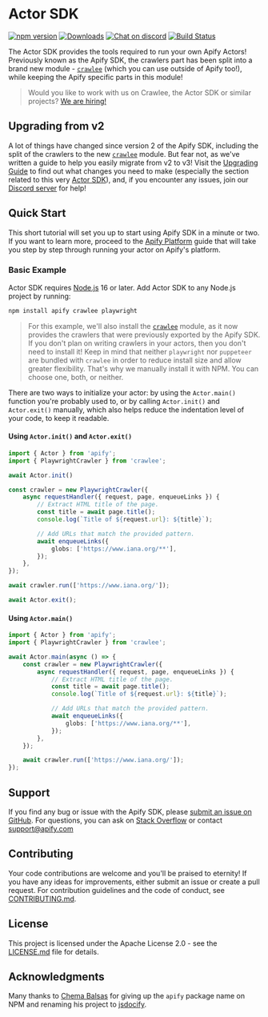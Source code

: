 # Actor SDK

[![npm version](https://badge.fury.io/js/apify.svg)](https://www.npmjs.com/package/apify)
[![Downloads](https://img.shields.io/npm/dm/apify.svg)](https://www.npmjs.com/package/apify)
[![Chat on discord](https://img.shields.io/discord/801163717915574323?label=discord)](https://discord.gg/jyEM2PRvMU)
[![Build Status](https://github.com/apify/apify-sdk-js/actions/workflows/test-and-release.yml/badge.svg?branch=master)](https://github.com/apify/apify-sdk-js/actions/workflows/test-and-release.yml)

The Actor SDK provides the tools required to run your own Apify Actors! Previously known as the Apify SDK, the crawlers part has been split into
a brand new module - [`crawlee`](https://npmjs.org/crawlee) (which you can use outside of Apify too!), while keeping the Apify specific parts in this module!

> Would you like to work with us on Crawlee, the Actor SDK or similar projects? [We are hiring!](https://apify.com/jobs#senior-node.js-engineer)

## Upgrading from v2

A lot of things have changed since version 2 of the Apify SDK, including the split of the crawlers to the new [`crawlee`](https://npmjs.org/crawlee) module.
But fear not, as we've written a guide to help you easily migrate from v2 to v3! Visit the [Upgrading Guide](https://crawlee.dev/docs/upgrading/upgrading-to-v3)
to find out what changes you need to make (especially the section related to this very [Actor SDK](https://crawlee.dev/docs/upgrading/upgrading-to-v3#actor-sdk)),
and, if you encounter any issues, join our [Discord server](https://discord.gg/jyEM2PRvMU) for help!

## Quick Start

This short tutorial will set you up to start using Apify SDK in a minute or two.
If you want to learn more, proceed to the [Apify Platform](https://crawlee.dev/docs/guides/apify-platform)
guide that will take you step by step through running your actor on Apify's platform.

### Basic Example

Actor SDK requires [Node.js](https://nodejs.org/en/) 16 or later.
Add Actor SDK to any Node.js project by running:

```bash
npm install apify crawlee playwright
```

> For this example, we'll also install the [`crawlee`](https://npmjs.org/crawlee) module, as it now provides the crawlers that were previously exported
> by the Apify SDK. If you don't plan on writing crawlers in your actors, then you don't need to install it!
> Keep in mind that neither `playwright` nor `puppeteer` are bundled with `crawlee` in order to reduce install size and allow greater
> flexibility. That's why we manually install it with NPM. You can choose one, both, or neither.

There are two ways to initialize your actor: by using the `Actor.main()` function you're probably used to, or by calling `Actor.init()` and `Actor.exit()` manually,
which also helps reduce the indentation level of your code, to keep it readable.

#### Using `Actor.init()` and `Actor.exit()`

```typescript
import { Actor } from 'apify';
import { PlaywrightCrawler } from 'crawlee';

await Actor.init()

const crawler = new PlaywrightCrawler({
    async requestHandler({ request, page, enqueueLinks }) {
        // Extract HTML title of the page.
        const title = await page.title();
        console.log(`Title of ${request.url}: ${title}`);

        // Add URLs that match the provided pattern.
        await enqueueLinks({
            globs: ['https://www.iana.org/**'],
        });
    },
});

await crawler.run(['https://www.iana.org/']);

await Actor.exit();
```

#### Using `Actor.main()`

```typescript
import { Actor } from 'apify';
import { PlaywrightCrawler } from 'crawlee';

await Actor.main(async () => {
    const crawler = new PlaywrightCrawler({
        async requestHandler({ request, page, enqueueLinks }) {
            // Extract HTML title of the page.
            const title = await page.title();
            console.log(`Title of ${request.url}: ${title}`);

            // Add URLs that match the provided pattern.
            await enqueueLinks({
                globs: ['https://www.iana.org/**'],
            });
        },
    });

    await crawler.run(['https://www.iana.org/']);
});
```

## Support

If you find any bug or issue with the Apify SDK, please [submit an issue on GitHub](https://github.com/apify/apify-sdk-js/issues).
For questions, you can ask on [Stack Overflow](https://stackoverflow.com/questions/tagged/apify) or contact support@apify.com

## Contributing

Your code contributions are welcome and you'll be praised to eternity!
If you have any ideas for improvements, either submit an issue or create a pull request.
For contribution guidelines and the code of conduct,
see [CONTRIBUTING.md](https://github.com/apify/apify-sdk-js/blob/master/CONTRIBUTING.md).

## License

This project is licensed under the Apache License 2.0 -
see the [LICENSE.md](https://github.com/apify/apify-sdk-js/blob/master/LICENSE.md) file for details.

## Acknowledgments

Many thanks to [Chema Balsas](https://www.npmjs.com/~jbalsas) for giving up the `apify` package name
on NPM and renaming his project to [jsdocify](https://www.npmjs.com/package/jsdocify).

